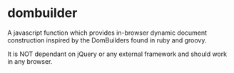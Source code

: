 dombuilder
==========

A javascript function which provides in-browser dynamic document construction inspired by the DomBuilders found in ruby and groovy.

It is NOT dependant on jQuery or any external framework and should work in any browser.

